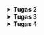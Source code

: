 
<details>
<Summary><b>Tugas 2</b></Summary>

Jelaskan bagaimana cara kamu mengimplementasikan checklist di atas secara step-by-step (bukan hanya sekadar mengikuti tutorial).
1.  Membuat sebuah proyek Django baru.
    Pertama kali buat dan jalankan virtual environment di direktori toko-sepatu-sejahtera. Lalu buat sebuah txt (requirements.txt) yang berisi hal-hal yang ingin di install, salah satunya django. Setelah itu, jalankan "django-admin startproject toko_sepatu_sejahtera" yang akan membuat proyek django baru.

2.  Membuat aplikasi dengan nama main pada proyek tersebut.
    Sama seperti sebelumnya, pertama kali buat dan jalankan virtual environment di direktori toko-sepatu-sejahtera. Lalu jalankan "python manage.py startapp main" pada direktori toko-sepatu-sejahtera. Terakhir, daftarkan aplikasi main pada settings.py dengan menambahkan 'main' pada list INSTALLED_APPS

3.  Melakukan routing pada proyek agar dapat menjalankan aplikasi main.
    Pada berkas urls.py di direktori proyek, tambahkan fungsi include di bagian impor. Lalu tambahkan "path('', include('main.urls'))", pada list urlpatterns untuk bisa menghubungkan proyek ke aplikasi main

4.  Membuat model pada aplikasi main dengan nama Product dan memiliki atribut wajib sebagai berikut.
        name sebagai nama item dengan tipe CharField.
        price sebagai harga item dengan tipe IntegerField.
        description sebagai deskripsi item dengan tipe TextField.
        thumbnail sebagai gambar item dengan tipe URLField.
        category sebagai kategori item dengan tipe CharField.
        is_featured sebagai status unggulan item dengan tipe BooleanField.
    Ketika membuat aplikasi main, otomatis juga terbuat berkas models.py. Lalu tambahkan atribut-atribut tersebut pada berkas models.py yang sudah dibuat di dalam class Product.

5.  Membuat sebuah fungsi pada views.py untuk dikembalikan ke dalam sebuah template HTML yang   
    menampilkan nama aplikasi serta nama dan kelas kamu.
    Menambahkan fungsi ini pada views.py yang akan dikirimkan ke templates main.html ketika dipanggil
    def show_info(request):
        context = {
            'app_name': 'Toko Sepatu Sejahtera',
            'name': 'Bisma Zharfan Satryo Wibowo',
            'class': 'PBP B'
        }

        return render(request, "main.html", context)

6.  Membuat sebuah routing pada urls.py aplikasi main untuk memetakan fungsi yang telah dibuat pada     
    views.py.
    Pertama buat berkas urls.py di direktori aplikasi main. Lalu tambahkan kode ini
    from django.urls import path
    from main.views import show_main

    app_name = 'main'

    urlpatterns = [
        path('', show_info, name='show_info'),
    ]
    Kode ini akan memanggil fungsi show_info di views.py jika url dengan path kosong (' ') direquest

7.  Melakukan deployment ke PWS terhadap aplikasi yang sudah dibuat sehingga nantinya dapat diakses    
    oleh teman-temanmu melalui Internet. 
    Untuk melakukan deployment ke PWS, pertama login ke website PWS terlebih dahulu. Lalu, klik create new proyek dan tulis nama tokosepatusejahtera. Simpan credentials dari proyek tersebut. Lalu, copy isi dari berkas .env.prod ke environ di proyek tersebut. Tambahkan url PWS ke list allowed_host yang ada di settings.py. Terakhir, lakukan add, commit, dan push ke PWS dan masukkan credentials yang tadi sudah disimpan.



Buatlah bagan yang berisi request client ke web aplikasi berbasis Django beserta responnya dan jelaskan pada bagan tersebut kaitan antara urls.py, views.py, models.py, dan berkas html.
![alt text](image.png)
Urutan alur kerja Django adalah sebagai berikut:
1.  Pengguna mengetikkan URL di browser yang akan mengirimkan HTTP request ke server web
2.  HTTP request akan diterima oleh urls.py yang akan mencocokkan dengan pola URL dengan view yang tepat
3.  View akan menjalankan logika aplikasi, jika view membutuhkan untuk menulis atau membaca data maka  
    akan melibatkan interaksi dengan Model (models.py)
4.  Setelah diproses, view akan memanggil Template yang sesuai agar bisa ditampilkan dengan lebih 
    terstruktur dan rapih dalam bentuk .html
5.  Terakhir, Django akan mengirimkan HTTP Response dalam bentuk html yang pengguna bisa lihat di 
    browser mereka
Reference: PPT 02 - Introduction to The Internet and Web Framework


Jelaskan peran settings.py dalam proyek Django!
settings.py adalah pusat konfigurasi Django yang mengatur database, aplikasi, keamanan, template, static files, middleware, dan berbagai pengaturan lain yang dibutuhkan agar proyek bisa berjalan dengan benar. Jadi setiap kali aplikasi Django dijalankan, Django akan membaca settings.py telebih dahulu untuk tahu bagaimana harus beroperasi.



Bagaimana cara kerja migrasi database di Django?
Pertama, ketika kita membuat misal class Product di Models.py, maka artinya kita ingin Django untuk membuat tabel Product dengan atribut-atributnya. Lalu, ketika kita menjalankan command "python manage.py makemigrations" setelah membuat Product di models.py, Django akan membaca perubahan pada models.py dan membuat file migration di folder migrations sesuai dengan perubahan tersebut. Setelah itu, ketika kita menjalankan "python manage.py makemigrations", Django akan mengeksekusi file migration tersebut ke database, dalam kasus ini, Django akan membuat tabel Product di database 



Menurut Anda, dari semua framework yang ada, mengapa framework Django dijadikan permulaan pembelajaran pengembangan perangkat lunak?
Menurut saya, Django dipilih menjadi framework untuk permulaan pembelajaran ini, karena penggunaan bahasa Python yang menjadikannya lebih mudah dimengerti. Selain itu Django juga sudah lengkap dari awal dengan banyak fitur bawaan. Django juga dipilih, karena lebih terstruktur, aman, didukung komunitas besar, dan tetap relevan di industri.



Apakah ada feedback untuk asisten dosen tutorial 1 yang telah kamu kerjakan sebelumnya?
Kalau dari saya, tidak ada, karena dari web tutorial nya sudah sangat jelas dari step-by-step nya, lalu asisten dosennya pun selalu ada buat ngebantu kita kalo ada yang bermasalah. 


</details>

<details>
<Summary><b>Tugas 3</b></Summary>
<ol>
    <li>
    Jelaskan mengapa kita memerlukan data delivery dalam pengimplementasian sebuah platform?
    Data Delivery dibutuhkan dalam sebuah platform untuk
        <ol> 
            <li>Memungkinkan adanya interaksi antar komponen, yaitu dengan data delivery, komponen-komponen pada platform bisa saling bertukar informasi, misal dari frontend ke backend dan begitupun sebaliknya</li>
            <li>Menambah user experience, yaitu data delivery memungkinkan respon kepada pengguna dengan cepat dan data yang juga up-to-date</li>
            <li>Menjamin konsistensi data antar setiap komponen pada platform sehingga tidak ada data pada platform yang keliru</li>
            <li>Platform bisa terhubung ke layanan eksternal dengan mengirimkan data lintas sistem yang juga bisa menambah user experience</li>
            <li>Dengan data delivery, memungkinkan data atau informasi yang dikirimkan tidak hanya cepat sampai, tetapi juga aman dan andal</li>
        </ol>
    </li>
    <li>
    Menurutmu, mana yang lebih baik antara XML dan JSON? Mengapa JSON lebih populer dibandingkan XML?
    XML dan JSON memiliki keunggulan dan kelemahannya masing-masing. Format XML lebih baik jika data membutuhkan struktur yang lebih kompleks, metadata, atau standar formal (contoh: dokumen hukum, konfigurasi enterprise, SOAP). Sedangkan JSON lebih baik untuk digunakan pada aplikasi web/mobile modern, API, atau sistem yang butuh kecepatan dan efisiensi. JSON lebih populer dikarenakan itu, 
        <ol>
            <li>JSON lebih ringan dan cepat diproses dibanding XML</li>
            <li>Struktur JSON mirip dengan objek di JavaScript, sehingga lebih mudah dipahami oleh developer web</li>
            <li>JSON bisa langsung digunakan di JavaScript tanpa perlu parsing tambahan</li>
            <li>API modern lebih banyak menggunakan JSON sebagai format data utama</li>
            <li>JSON lebih efisien untuk pertukaran data di aplikasi web/mobile yang butuh kecepatan</li>
        </ol>
    </li>
    <li>
    Jelaskan fungsi dari method is_valid() pada form Django dan mengapa kita membutuhkan method tersebut?
    Method is_valid() digunakan untuk memvalidasi data yang diinput user, seperti:
        <ol>
            <li>Memeriksa apakah semua field yang diinput sudah sesuai, contohnya 'IntegerField(min_value=1)' yang jika tidak sesuai maka method akan mengembalikan false</li>
            <li>Menjalankan validasi built-in maupun custom, seperti email harus valid dan angka sesuai dengan range</li>
            <li>Mengisi 'cleaned_data' jika valid , yaitu jika form valid, 'form.cleaned_data' akan berisi data yang sudah dibersihkan dan siap dipakai (misalnya disimpan ke database).</li>
        </ol>
    Kita membutuhkan method tersebut untuk keamanan, yaitu agar input dari user dicek terlebih dahulu sebelum diproses. Selain itu, method ini juga dibutuhkan untuk memastikan data yang masuk sudah sesuai format. Terakhir, dengan adanya method ini memudahkan kita sebagai developer untuk memvalidasi input, tanpa mulai dari 0
    </li>
    <li>
    Mengapa kita membutuhkan 'csrf_token' saat membuat form di Django? Apa yang dapat terjadi jika kita tidak menambahkan 'csrf_token' pada form Django? Bagaimana hal tersebut dapat dimanfaatkan oleh penyerang?
    Fungsi utama dari 'csrf_token' adalah untuk memastikan bahwa request POST (misalnya ketika login ke akun) benar-benar pengguna sah yang menggunakan website kita, bukan pihak dari website lain yang menyamar. Jika kita tidak menambahkan 'csrf_token', maka aplikasi menjadi:
        <ol>
        <li>Menjadi rentan terhadap serangan csrf, yaitu penyerang dapat membuat website yang berbahaya dan diam-diam mengirim request POST ke website kita atas nama pengguna yang ingin login</li>
        <li>Tidak mempunyai validasi keaslian request, server tidak bisa tahu apakah request POST datang dari form asli di website kita atau dari pihak ketiga.</li>
        <li>Menambah resiko manipulasi data, misalnya: ubah password, kirim pesan, bahkan transfer saldo bisa dilakukan tanpa sepengetahuan user.</li>
    Penyerang dapat memanfaatkan hal ini dengan membuat website palsu (misal kita login ke bank.com (sudah ada session/cookie yang aktif)), lalu di website palsu itu ada form tersembunyi yang mengirim request POST ke bank.com untuk transfer uang ke akun penyerang.
    Kalau kita (yang sedang login di bank.com) tanpa sadar mengunjungi situs palsu itu:
        1. Browser otomatis mengirim cookie session bank.com + request POST ke server bank.com.
        2. Server mengira itu request sah dari kita.
        3. Uang kita bisa ditransfer ke akun penyerang tanpa kita tahu.
    Dengan csrf_token, serangan ini gagal, karena server akan mengecek apakah request berisi token valid. Situs palsu tidak bisa menebak token unik tersebut.
    </li>
    <li>
        Jelaskan bagaimana cara kamu mengimplementasikan checklist di atas secara step-by-step (bukan hanya sekadar mengikuti tutorial).
        <ol>
            <li>Tambahkan 4 fungsi views baru untuk melihat objek yang sudah ditambahkan dalam format XML, JSON, XML by ID, dan JSON by ID.
            Fungsi untuk melihat semua data yang sudah ditambahkan:
            Membuat dua fungsi baru yang menerima parameter request dengan nama 'show_xml' dan 'show_json', serta membuat sebuah variabel di dalam kedua fungsi tersebut yang menyimpan hasil query dari seluruh data yang ada pada Product, yaitu 'product_list = Product.objects.all()'. Lalu, Tambahkan return function yang berupa HttpResponse yang berisi parameter data hasil query yang sudah diserialisasi menjadi JSON atau XML dan parameter 'content_type="application/json"' pada fungsi json dan 'content_type="application/xml"' pada fungsi XML
            Fungsi untuk melihat data sesuai id yang diinginkan:
            Membuat dua fungsi baru yang menerima parameter request dan news_id dengan nama show_xml_by_id dan show_json_by_id, serta membuat variabel di dalam kedua fungsi tersebut yang menyimpan hasil hasil query dari data dengan id tertentu yang ada pada Product, yaitu 'product_item = Product.objects.filter(pk=product_id)'pada fungsi XML dan 'product_item = Product.objects.get(pk=product_id)' pada fungsi JSON. Lalu tambahkan return function berupa HttpResponse yang berisi parameter data hasil query yang sudah diserialisasi menjadi JSON atau XML dan parameter content_type dengan value "application/xml" (untuk format XML) atau "application/json" (untuk format JSON). Setelah itu, tambahkan try except pada kedua fungsi untuk ketika id tidak ditemukan.
            Terakhir untuk keempat fungsi tambahkan juga import semua fungsi pada urls.py dan buat pathnya masing-masing
            </li>
            <li>
            Membuat routing URL untuk masing-masing views yang telah ditambahkan pada poin 1.
            Setelah membuat keempat fungsi, maka pertama import dulu semua fungsi tersebut ke urls.py pada direktori main. Setelah itu buat path setiap fungsi, yaitu
                - path('xml/', show_xml, name='show_xml'), untuk fungsi menampilkan semua dengan format XML
                - path('json/', show_json, name='show_json'), untuk fungsi menampilkan semua dengan format JSON
                - path('xml/<str:product_id>/', show_xml_by_id, name='show_xml_by_id'), untuk fungsi menampilkan sesuai id dengan format XML
                - path('json/<str:product_id>/', show_json_by_id, name='show_json_by_id'),untuk fungsi menampilkan sesuai id dengan format JSON
            </li>
            <li>
            Membuat halaman yang menampilkan data objek model yang memiliki tombol "Add" yang akan redirect ke halaman   
            form, serta tombol "Detail" pada setiap data objek model yang akan menampilkan halaman detail objek.
            Pertama buatlah di dalam block <a> sebuah button add product yang memindahkan ke url create_product.html. Dibawahnya buat sebuah blok if jika di dalam product_list masih
            kosong. Dibawahnya, di dalam blok else dari if sebelumnya, buat blok looping untuk semua produk yang sudah dibuat. Untuk setiap produknya, pertama tampilkan nama produknya dan hubungkan juga ke product_detail.html. Dibawahnya tampilkan thumbnail juga jika produk memilikinya. Terakhir tambahkan tombol more yang juga dihubungkan ke product_detail.html
            </li>
            <li>
            Membuat halaman form untuk menambahkan objek model pada app sebelumnya.
            Di dalam blok template base.html, buat sebuah form dengan method POST. Buat table setelahnya berdasarkan atribut-atribut dari product. Terakhir tambahkan input yang menambah produk ke product_list.
            </li>
            <li>
            Membuat halaman yang menampilkan detail dari setiap data objek model.
            Di dalam blok template base.html, pertama buat button back to product list yang mengembalikan ke halaman utama. Dibawahnya tampilkan product_name dan atribut-atribut lainnya, seperti jika dia is_featured, price, rating, brand, dan juga kapan produknya ditambahkan. Dibawahnya tampilkan juga thumbnail, jika produk memilikinya. Terakhir buat blok paragraf untuk menyimpan product.description
            </li>
            <li>
            Apakah ada feedback untuk asdos di tutorial 2 yang sudah kalian kerjakan sebelumnya?
            Kalau dari saya, tidak ada, karena dari web tutorial nya sudah sangat jelas dari step-by-step nya, lalu asisten dosennya pun selalu ada buat ngebantu kita kalo ada yang bermasalah.
            </li>
        </ol>
    </li>
    <li>
    Mengakses keempat URL di poin 2 menggunakan Postman, membuat screenshot dari hasil akses URL pada Postman, dan menambahkannya ke dalam README.md.
    ![alt text](images/postman_json_id.png)
    ![alt text](images/postman_json.png)
    ![alt text](images/postman_xml_id.png)
    ![alt text](images/postman_xml.png)
    </li>
</ol>

</details>

<details>
<Summary><b>Tugas 4</b></Summary>

<ol>
<li>
Apa itu Django AuthenticationForm? Jelaskan juga kelebihan dan kekurangannya.
Django AuthenticationForm adalah form bawaan dari Django yang digunakan untuk menangani proses autentikasi pengguna, seperti login. Form ini menyediakan validasi standar untuk username dan password, serta metode untuk memeriksa kredensial pengguna terhadap database.
Form ini terhubung dengan django sehingga langsung bisa dipakai untuk:
    <ol>
        <li>Menerima username dan password dari pengguna</li>
        <li>Memverifikasi kredensial ke database</li>
        <li>Memastikan akun yang dimasukkan aktif dan valid</li>
Kelebihan:
    <ol>
        <li>Mudah digunakan: Form ini sudah siap pakai, sehingga developer tidak perlu membuat form login dari awal.</li>
        <li>Integrasi dengan sistem autentikasi Django: Form ini bekerja mulus dengan sistem autentikasi bawaan Django, termasuk session dan middleware.</li>
        <li>Keamanan: Form ini sudah memiliki validasi dasar untuk mencegah serangan umum seperti brute force dan SQL injection.</li>
        <li>Dukungan untuk berbagai backend autentikasi: Form ini dapat digunakan dengan berbagai backend autentikasi yang didukung oleh Django.</li>
    </ol>
Kekurangan:
    <ol>
        <li>Keterbatasan kustomisasi: Form ini memiliki struktur dan validasi yang sudah ditentukan, sehingga sulit untuk menyesuaikan dengan kebutuhan spesifik aplikasi.</li>
        <li>Tidak mendukung fitur tambahan: Form ini hanya menangani login dasar, sehingga jika aplikasi membutuhkan fitur tambahan seperti two-factor authentication atau social login, developer harus menambahkannya secara manual.</li>
        <li>Tidak fleksibel untuk desain UI: Form ini memiliki tampilan standar yang mungkin tidak sesuai dengan desain UI aplikasi, sehingga perlu penyesuaian tambahan.</li>
    </ol>
</li>
<li>
Apa perbedaan antara autentikasi dan otorisasi? Bagaiamana Django mengimplementasikan kedua konsep tersebut?
Autentikasi diibaratkan seperti apakah user ini benar-benar merupakan user yang diklaim orang tersebut. Biasanya prosesnya menggunakan username, password, token email, dll. Jika sudah dipastikan kalau orang tersebut merupakan user yang sesuai, maka sistem akan mengenalinya sebagai objek user
Sedangkan, otorisasi diibaratkan seperti apakah user ini boleh melakukan hal tertentu ini setelah dikenali. Proses otorisasi berarti menentukan hak akses hak akses (permissions) pengguna terhadap resource (misalnya view, model, atau data tertentu).
Django mengimplementasikan konsep autentikasi dengan menyediakan sistem authentication pada django.contrib.auth. Komponen dari sistem ini, yaitu
    <ol>
        <li>django.contrib.auth.authenticate() → memeriksa username/password dan mengembalikan User jika valid.</li>
        <li>django.contrib.auth.login() → menyimpan ID user di session sehingga user dianggap authenticated.</li>
        <li>Middleware: AuthenticationMiddleware → mengaitkan request.user dengan user yang sedang login.</li>
    </ol>
Sementara itu, Django mengimplementasikan konsep otorisasi salah satunya dengan decorators seperti @login_required dan @permission_required. Decorator ini bisa ditambahkan pada views untuk membatasi akses hanya untuk user yang sudah login atau memiliki permission tertentu. Selain itu, Django juga menyediakan model Group dan Permission untuk mengelola hak akses secara lebih terstruktur. 
</li>
<li>
Apa saja kelebihan dan kekurangan session dan cookies dalam konteks menyimpan state di aplikasi web?
Kelebihan dan kekurangan session:
    <ol>
        <li>Kelebihan:
            <ol>
                <li>Keamanan: Data session disimpan di server, sehingga lebih aman dari manipulasi oleh pengguna.</li>
                <li>Ukuran data: Session dapat menyimpan data yang lebih besar dibanding cookies karena tidak ada batasan ukuran seperti pada cookies.</li>
                <li>Meningkatkan pengalaman pengguna: Session memungkinkan penyimpanan informasi pengguna yang lebih kompleks, seperti keranjang belanja, tanpa membebani klien.</li>
            </ol>
        </li>
        <li>Kekurangan:
            <ol>
                <li>Skalabilitas: Menggunakan session dapat menjadi tantangan pada aplikasi yang sangat besar atau terdistribusi karena perlu menyimpan state di server.</li>
                <li>Ketergantungan pada server: Jika server down, semua session akan hilang.</li>
                <li>Overhead server: Menyimpan dan mengelola session memerlukan sumber daya tambahan di server.</li>
            </ol>
        </li>
    </ol>
Kelebihan dan kekurangan cookies:
    <ol>
        <li>Kelebihan:
            <ol>
                <li>Skalabilitas: Cookies disimpan di klien, sehingga tidak membebani server dan lebih mudah untuk aplikasi yang sangat besar.</li>
                <li>Mudah diimplementasikan: Cookies mudah dibuat dan digunakan tanpa perlu konfigurasi server tambahan.</li>
                <li>Persistensi: Cookies dapat disetel untuk bertahan lebih lama, memungkinkan pengguna tetap login atau menyimpan preferensi meskipun browser ditutup.</li>
            </ol>
        </li>
        <li>Kekurangan:
            <ol>
                <li>Keamanan: Cookies rentan terhadap serangan seperti XSS dan CSRF karena data disimpan di klien dan dapat dimanipulasi.</li>
                <li>Batasan ukuran: Cookies memiliki batasan ukuran (sekitar 4KB), sehingga tidak cocok untuk menyimpan data besar.</li>
                <li>Privasi: Pengguna mungkin menonaktifkan cookies di browser mereka, yang dapat mengganggu fungsionalitas aplikasi web.</li>
            </ol>
        </li>
    </ol>
</li>
<li>
Apakah penggunaan cookies aman secara default dalam pengembangan web, atau apakah ada risiko potensial yang harus diwaspadai? Bagaimana Django menangani hal tersebut?
Secara default, penggunaan cookies tidak sepenuhnya aman dalam pengembangan web karena ada beberapa risiko potensial yang harus diwaspadai, seperti:
    <ol>
        <li>Serangan Cross-Site Scripting (XSS): Jika situs rentan terhadap XSS, penyerang dapat menyisipkan skrip berbahaya yang mencuri cookies pengguna.</li>
        <li>Serangan Cross-Site Request Forgery (CSRF): Cookies dapat digunakan untuk mengautentikasi permintaan, sehingga penyerang dapat memanfaatkan cookies yang valid untuk melakukan tindakan atas nama pengguna tanpa sepengetahuan mereka.</li>
        <li>Pencurian cookies: Jika cookies tidak dienkripsi atau dilindungi dengan benar, mereka dapat dicuri melalui jaringan yang tidak aman.</li>
        <li>Pengaturan yang salah: Cookies yang tidak dikonfigurasi dengan benar (misalnya, tidak menggunakan atribut Secure atau HttpOnly) dapat meningkatkan risiko keamanan.</li>
    </ol>
Django menangani risiko-risiko tersebut dengan beberapa cara:
    <ol>
        <li>CSRF Protection: Django memiliki perlindungan CSRF bawaan yang menggunakan token CSRF untuk memverifikasi bahwa permintaan POST berasal dari sumber yang sah.</li>
        <li>Secure and HttpOnly Flags: Django memungkinkan pengaturan atribut Secure (hanya dikirim melalui HTTPS) dan HttpOnly (tidak dapat diakses melalui JavaScript) pada cookies sesi untuk meningkatkan keamanan.</li>
        <li>Session Management: Django menggunakan session yang disimpan di server, sehingga data sensitif tidak disimpan langsung di cookies.</li>
        <li>Input Validation: Django menyediakan mekanisme validasi input yang membantu mencegah serangan XSS dengan membersihkan data yang diterima dari pengguna.</li>
        <li>Pengaturan Kebijakan Keamanan Konten (CSP): Django mendukung pengaturan CSP untuk membatasi sumber daya yang dapat dimuat oleh halaman web, mengurangi risiko XSS.</li>
    </ol>
</li>   
<li>
Jelaskan bagaimana cara kamu mengimplementasikan checklist di atas secara step-by-step (bukan hanya sekadar mengikuti tutorial).
    <ol>
        <li>Mengimplementasikan fungsi registrasi, login, dan logout untuk memungkinkan pengguna mengakses aplikasi sebelumnya sesuai dengan status login/logoutnya.
        Pertama, buat fungsi untuk registrasi, login, dan logout di views.py. Untuk fungsi registrasi dibuat menggunakan request method POST dan form bawaan django, yaitu  UserCreationForm() yang jika form berhasil diisi (valid) dipindahkan ke laman login. Untuk fungsi login juga menggunakan request method POST dan form bawaan django, yaitu AuthenticationForm(). Jika sudah berhasil mengisi form akan dipindahkan ke laman login. Untuk logout, tinggal tambahkan fungsi bawaan django, yaitu logout() dan pindahkan ke laman login. Setelah dibuat semua fungsi, buat juga laman html nya untuk menampilkan fungsi tersebut kecuali logout yang hanya menambahkan tombol logout pada main.html yang mengarahkan ke laman login. Untuk htmlnya, yaitu login dan register, pertama-tama extend base.html. Lalu, di dalam block content buat form dengan method POST. Tambahkan juga csrf_token di dalam form. Setelah itu, buat table yang berisi input sesuai dengan atribut yang dibutuhkan pada form. Terakhir, tambahkan tombol submit untuk mengirim form tersebut. Terakhir, buat routing di urls.py untuk setiap fungsi yang sudah dibuat.
        </li>
        <li>Menghubungkan model Product dengan User
        Pertama, import User dari django.contrib.auth.models di models.py. Setelah itu, tambahkan atribut baru pada class Product dengan nama 'user' yang bertipe ForeignKey dan menghubungkannya ke model User dengan on_delete=models.CASCADE. Setelah itu, jalankan perintah makemigrations dan migrate untuk menerapkan perubahan pada database. Lalu, pada views.py di fungsi create_product, tambahkan parameter commit=False di product_entry agar product yang terbuat tidak langsung masuk ke database, tambahkan juga parameter request_user ke atribut user pada product_entry, lalu simpan product_entry ke database dengan product_entry.save(). Terakhir, tambahkan juga atribut user pada context di fungsi show_main agar bisa ditampilkan di main.html
        </li>
        <li> Menampilkan detail informasi pengguna yang sedang logged in seperti username dan menerapkan cookies seperti last_login pada halaman utama aplikasi.
        Pertama, pada views.py di fungsi show_main, tambahkan parameter request.user.username pada 'name' ke context agar bisa menampilkan username di main.html. Tambahkan juga request.COOKIES.get('last_login', 'Never') ke context 'last_login' untuk menampilkan waktu terakhir login. Agar bisa menyimpan waktu terakhir login pada cookies, tambahkan response.set_cookie('last_login', str(datetime.datetime.now())) pada fungsi login_user yang berfungsi untuk mendaftarkan cookie last_login di response dengan isi timestamp terkini. Setelah itu, pada main.html, tambahkan juga paragraf yang menampilkan last_login dari cookies. Terakhir, pada fungsi logout_user, tambahkan response.delete_cookie('last_login') untuk menghapus cookies last_login ketika user logout.
        </li>
    </ol>
</li>
</ol>
![Picture1](images/produk_akun1.png)
![Picture2](images/produk_akun2.png)
</details>